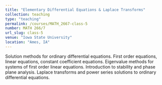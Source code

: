 ```yaml
---
title: "Elementary Differential Equations & Laplace Transforms"
collection: teaching
type: "teaching"
permalink: /courses/MATH_2667-class-5
number: MATH 266/7
url_slug: class-5
venue: "Iowa State University"
location: "Ames, IA"
---
```


Solution methods for ordinary differential equations. First order equations, linear equations, constant coefficient equations. Eigenvalue methods for systems of first order linear equations. Introduction to stability and phase plane analysis. Laplace transforms and power series solutions to ordinary differential equations.
